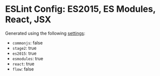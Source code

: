 # ESLint Config: ES2015, ES Modules, React, JSX

Generated using the following [settings](https://github.com/wildpeaks/packages-eslint-config#readme):

- `commonjs`: false
- `stage2`: true
- `es2015`: true
- `esmodules`: true
- `react`: true
- `flow`: false
	